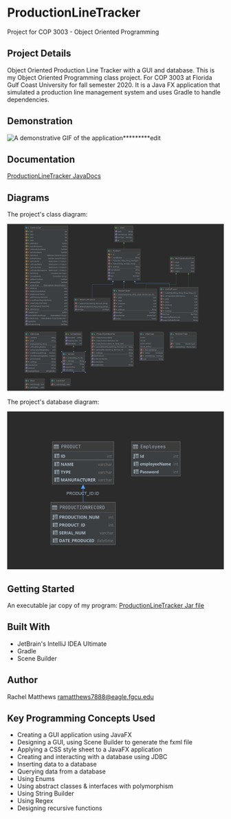 <!--
  AUTH: Rachel Matthews
  DATE: Fall 2020
  PROJ: ProductionLineTracker
  FILE: README.md
  
  A description of the Production Line tracker project.
-->
# ProductionLineTracker
Project for COP 3003 - Object Oriented Programming
## Project Details
Object Oriented Production Line Tracker with a GUI and database. This is my Object Oriented Programming class project. For COP 3003 at Florida Gulf Coast University for fall semester 2020.
It is a Java FX application that simulated a production line management system and uses Gradle to handle dependencies.

## Demonstration
![A demonstrative GIF of the application](demo.gif)*********edit

## Documentation
[ProductionLineTracker JavaDocs](https://github.com/RachelAiko/ProductionLineTracker/tree/master/docs)

## Diagrams
The project's class diagram:

![A diagram of the project's classes](https://github.com/RachelAiko/ProductionLineTracker/blob/master/Class%20Diagrams.png) 

The project's database diagram:

![A diagram of the project's database](https://github.com/RachelAiko/ProductionLineTracker/blob/master/Database%20Diagrams.png)

## Getting Started
An executable jar copy of my program:
[ProductionLineTracker Jar file](https://github.com/RachelAiko/ProductionLineTracker/blob/master/Production%20Line%20Tracker-1.0.jar) 

## Built With
- JetBrain's IntelliJ IDEA Ultimate
- Gradle
- Scene Builder

## Author

Rachel Matthews <ramatthews7888@eagle.fgcu.edu>

## Key Programming Concepts Used

- Creating a GUI application using JavaFX
- Designing a GUI, using Scene Builder to generate the fxml file
- Applying a CSS style sheet to a JavaFX application
- Creating and interacting with a database using JDBC
- Inserting data to a database
- Querying data from a database
- Using Enums
- Using abstract classes & interfaces with polymorphism
- Using String Builder
- Using Regex
- Designing recursive functions


   






